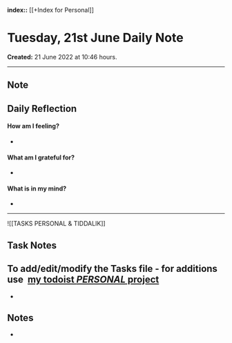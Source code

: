 **index::** [[+Index for Personal]]
 

# Tuesday, 21st June Daily Note
**Created:** 21 June 2022  at 10:46 hours.

---
## Note





## Daily Reflection

#### How am I feeling?
- 

#### What am I grateful for?
- 

#### What is in my mind?
- 


---
![[TASKS PERSONAL & TIDDALIK]]

## Task Notes
To add/edit/modify the Tasks file - for additions use  [my todoist _PERSONAL_ project](https://todoist.com/app/project/2293502892)
- 
- 

## Notes
-  
